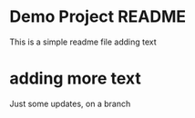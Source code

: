 # Demo Project README

This is a simple readme file
adding text

# adding more text

Just some updates, on a branch